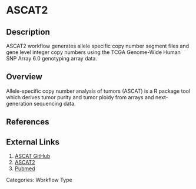 # ASCAT2 #

## Description ##
ASCAT2 workflow generates allele specific copy number segment files and gene level integer copy numbers using the TCGA Genome-Wide Human SNP Array 6.0 genotyping array data.

## Overview ##
Allele-specific copy number analysis of tumors (ASCAT) is a R package tool which derives tumor purity and tumor ploidy from arrays and next-generation sequencing data.

## References ##

## External Links ##
1. [ASCAT GitHub](https://github.com/Crick-CancerGenomics/ascat)
2. [ASCAT2](https://www.crick.ac.uk/research/labs/peter-van-loo/software)
3. [Pubmed](https://pubmed.ncbi.nlm.nih.gov/20837533/)

Categories: Workflow Type
